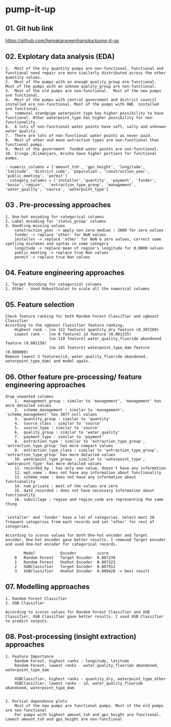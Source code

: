 # pump-it-up

## 01. Git hub link
https://github.com/hemakaraveenhansika/pump-it-up

## 02. Explotary data analysis (EDA)

    1.  Most of the dry quantity pumps are non-functional. Functional and functional need repair are more similarly distributed across the other quantity values.
    2.  Most of the pumps with an enough quality_group are functional.  Most of the pumps with an unknow quality_group are non-functional.
    3.  Most of the old pumps are non-functional.  Most of the new pumps are functional.  
    4.  Most of the pumps with central government and district council installed are non-functional. Most of the pumps with DWE  installed are functional. 
    5.  communal standpipe waterpoint type has higher possibility to have functional. Other waterpoint_type has higher possibility for non-functionality.
    6.  A lots of non-functional water points have soft, salty and unknown water quality.
    7.  There are lots of non-functional water points as never paid.
    8.  Most of other and mono extraction types are non-functional than functional pumps.
    9.  Most of the government  funded water points are non-functional.
    10. Iringa ,Klimanjaro, Arusha have higher portions for functional pumps.

    - numeric_columns = ['amount_tsh', 'gps_height', 'longitude', 'latitude', 'district_code', 'population', 'construction_year', 'public_meeting', 'permit']
    - category_columns = ['installer','quantity', 'payment', 'funder', 'basin','region',  'extraction_type_group', 'management', 'water_quality', 'source', 'waterpoint_type']

## 03 . Pre-processing approaches

    1. One-hot encoding for categorical columns
    2. Label encoding for 'status_group' columns
    3. Handling missing values
        construction_year -> apply non zero median : 2000 for zero values
        funder -> replace 'other' for NaN values
        installer -> replace 'other' for NaN & zero values, correct some spelling mistakes and syntax in some category
        longitude -> replace mean of region's longitude for 0.0000 values
        public_meeting -> replace true Nan values
        permit -> replace true Nan values

## 04. Feature engineering approaches

    1. Target Encoding for categorical columns
    2. Other - Used RobustScaler to scale all the numerical columns


## 05. Feature selection
    Check feature ranking for both Random Forest Classifier and xgboost Classifier
    According to the xgboost Classifier feature ranking,
        Highest rank - [no 122 feature] quantity_dry feature (0.397269)
        Lowest rank -  [no 0 feature] id feature (0.001335)
                       [no 119 feature] water_quality_fluoride abandoned feature (0.001158)  
                       [no 141 feature] waterpoint_type_dam feature (0.000000)
    Remove lowest 3 features(id, water_quality_fluoride abandoned, waterpoint_type_dam) and model again.

## 06. Other feature pre-processing/ feature engineering approaches 

    drop unwanted columns
        1.  management_group : similar to 'management', 'management' has more detailed values
        2.  scheme_management : similar to 'management', 'scheme_management' has 3877 null values
        3.  quantity_group : similar to 'quantity'
        4.  source_class : similar to 'source'
        5.  source_type : similar to 'source'
        6.  quality_group : similar to 'water_quality'
        7.  payment_type : similar to 'payment'
        8.  extraction_type : similar to 'extraction_type_group', 'extraction_type_group' has more compact values
        9.  extraction_type_class : similar to 'extraction_type_group', 'extraction_type_group' has more detailed values
        10. waterpoint_type_group : similar to 'waterpoint_type', 'waterpoint_type' has more detailed values
        11. recorded_by : has only one value, doesn't have any information
        12. wpt_name : does not have any information about functionality
        13. scheme_name : does not have any information about functionality
        14. num_private : most of the values are zero
        15. date_recorded : does not have necessary information about functionality
        16. subvillage : region and region_code are representing the same thing

    
    'installer' and 'funder' have a lot of categories. Select most 20 frequent categories from each records and set ‘other’ for rest of categories.

    According to scores values for both One-hot encoder and Target encoder, One-hot encoder gave better results. I removed Target encoder and used One-hot encoder for categorical records.

            Model	        Encoder	        score
        0	Random Forest	Target Encoder	0.807239
        1	Random Forest	Onehot Encoder	0.807323
        2	XGBClassifier	Target Encoder	0.807912
        3	XGBClassifier	Onehot Encoder	0.809428 -> best result

## 07. Modelling approaches
    1. Random Forest Classifier
    2. XGB Classifier

    According to scores values for Random Forest Classifier and XGB Classifier, XGB Classifier gave better results. I used XGB Classifier to predict outputs.

## 08. Post-processing (insight extraction) approaches

    1. Feature Importance
        Random Forest, highest ranks - longitude, latitude
        Random Forest, lowest ranks - water_quality_fluoride abandoned, waterpoint_type_dam

        XGBClassifier, highest ranks - quantity_dry, waterpoint_type_other
        XGBClassifier, lowest ranks - id, water_quality_fluoride abandoned, waterpoint_type_dam

        
    2. Partial dependence plots
        Most of the new pumps are functional pumps. Most of the old pumps are non-functional
        For pumps with highest amount_tsh and gps_height are functional. Lowest amount_tsh and gps_height are non-functional